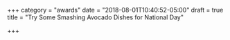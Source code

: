 +++
category = "awards"
date = "2018-08-01T10:40:52-05:00"
draft = true
title = "Try Some Smashing Avocado Dishes for National Day"

+++
